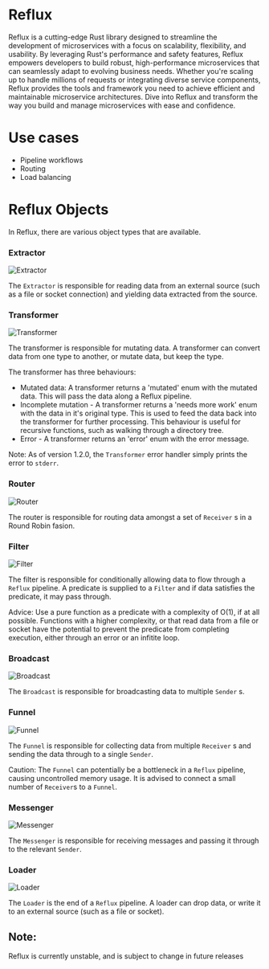 # Reflux
Reflux is a cutting-edge Rust library designed to streamline the development of microservices with a focus on scalability, flexibility, and usability. By leveraging Rust's performance and safety features, Reflux empowers developers to build robust, high-performance microservices that can seamlessly adapt to evolving business needs. Whether you're scaling up to handle millions of requests or integrating diverse service components, Reflux provides the tools and framework you need to achieve efficient and maintainable microservice architectures. Dive into Reflux and transform the way you build and manage microservices with ease and confidence.

# Use cases
- Pipeline workflows
- Routing
- Load balancing

# Reflux Objects
In Reflux, there are various object types that are available.

 ### Extractor

 ![Extractor](https://github.com/user-attachments/assets/532d89e1-9274-4c7f-9362-1cbcaade428c)
 
 The `Extractor` is responsible for reading data from an external source (such as a file or socket connection) and yielding data extracted from the source.

 ### Transformer

 ![Transformer](https://github.com/user-attachments/assets/74206a56-4f70-4abe-8a89-3e66060d0c4a)

 
 The transformer is responsible for mutating data. A transformer can convert data from one type to another, or mutate data, but keep the type.

 The transformer has three behaviours:
  - Mutated data: A transformer returns a 'mutated' enum with the mutated data. This will pass the data along a Reflux pipeline.
  - Incomplete mutation - A transformer returns a 'needs more work' enum with the data in it's original type. This is used to feed the data back into the transformer for further processing. This behaviour is useful for recursive functions, such as walking through a directory tree.
  - Error - A transformer returns an 'error' enum with the error message.

Note: As of version 1.2.0, the `Transformer` error handler simply prints the error to `stderr`.

### Router

![Router](https://github.com/user-attachments/assets/f6e3b881-1e2d-4919-b95b-aea6c581d772)


The router is responsible for routing data amongst a set of `Receiver` s in a Round Robin fasion.

### Filter

![Filter](https://github.com/user-attachments/assets/df3d67d6-6bad-46d9-a506-b19eb0eed322)


The filter is responsible for conditionally allowing data to flow through a `Reflux` pipeline. A predicate is supplied to a `Filter` and if data satisfies the predicate, it may pass through.

Advice: Use a pure function as a predicate with a complexity of O(1), if at all possible. Functions with a higher complexity, or that read data from a file or socket have the potential to prevent the predicate from completing execution, either through an error or an infitite loop.

### Broadcast

![Broadcast](https://github.com/user-attachments/assets/0c2a4395-4656-40cb-b70c-77b55df1158a)


The `Broadcast` is responsible for broadcasting data to multiple `Sender` s.

### Funnel

![Funnel](https://github.com/user-attachments/assets/f8b9d137-91b7-44c9-93f9-f715670fab67)


The `Funnel` is responsible for collecting data from multiple `Receiver` s and sending the data through to a single `Sender`.

Caution: The `Funnel` can potentially be a bottleneck in a `Reflux` pipeline, causing uncontrolled memory usage. It is advised to connect a small number of `Receiver`s to a `Funnel`.

### Messenger

![Messenger](https://github.com/user-attachments/assets/04cdf716-4785-4ccc-8450-9286870cb2a9)


The `Messenger` is responsible for receiving messages and passing it through to the relevant `Sender`.

### Loader

![Loader](https://github.com/user-attachments/assets/e47211da-595a-4670-9fa8-7475db940c3f)


The `Loader` is the end of a `Reflux` pipeline. A loader can drop data, or write it to an external source (such as a file or socket).

## Note: 
Reflux is currently unstable, and is subject to change in future releases
